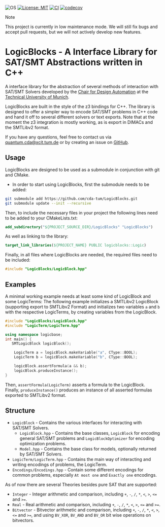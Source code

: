 ![OS](https://img.shields.io/badge/os-linux%20%7C%20macos%20%7C%20windows-blue?style=flat-square)
[![License: MIT](https://img.shields.io/badge/license-MIT-blue.svg?style=flat-square)](https://opensource.org/licenses/MIT)
[![CI](https://img.shields.io/github/actions/workflow/status/cda-tum/LogicBlocks/ci.yml?branch=main&style=flat-square&logo=github&label=c%2B%2B)](https://github.com/cda-tum/LogicBlocks/actions/workflows/ci.yml)
[![codecov](https://img.shields.io/codecov/c/github/cda-tum/LogicBlocks?style=flat-square&logo=codecov)](https://codecov.io/gh/cda-tum/LogicBlocks)

> [!NOTE]
> This project is currently in low maintenance mode. We will still fix bugs and accept pull requests, but we will not actively develop new features.

# LogicBlocks - A Interface Library for SAT/SMT Abstractions written in C++

A interface library for the abstraction of several methods of interaction with SAT/SMT Solvers developed by the [Chair for Design Automation](https://www.cda.cit.tum.de/) at the [Technical University of Munich](https://www.tum.de/).

LogicBlocks are built in the style of the z3 bindings for C++. The library is designed to offer a simpler way to encode SAT/SMT problems in C++ code and hand it off to several different solvers or text exports.
Note that at the moment the z3 integration is mostly working, as is export in DIMACs and the SMTLibv2 format.

If you have any questions, feel free to contact us via [quantum.cda@xcit.tum.de](mailto:quantum.cda@xcit.tum.de) or by creating an issue on [GitHub](https://github.com/cda-tum/LogicBlocks/issues).

## Usage

LogicBlocks are designed to be used as a submodule in conjunction with git and CMake.

- In order to start using LogicBlocks, first the submodule needs to be added:

```bash
git submodule add https://github.com/cda-tum/LogicBlocks.git
git submodule update --init --recursive
```

Then, to include the necessary files in your project the following lines need to be added to your CMakeLists.txt:

```cmake
add_subdirectory("${PROJECT_SOURCE_DIR}/LogicBlocks" "LogicBlocks")
```

As well as linking to the library:

```cmake
target_link_libraries(${PROJECT_NAME} PUBLIC logicblocks::Logic)
```

Finally, in all files where LogicBlocks are needed, the required files need to be included:

```cpp
#include "LogicBlocks/LogicBlock.hpp"
```

## Examples

A minimal working example needs at least some kind of LogicBlock and some LogicTerms:
The following example initializes a SMTLibv2 LogicBlock (supporting export to SMTLibv2 Format) and initializes two variables `a` and `b` with the respective LogicTerms, by creating variables from the LogicBlock.

```cpp
#include "LogicBlocks/LogicBlock.hpp"
#include "LogicTerm/LogicTerm.hpp"

using namespace logicbase;
int main() {
   SMTLogicBlock logicBlock();

    LogicTerm a = logicBlock.makeVariable("a", CType::BOOL);
    LogicTerm b = logicBlock.makeVariable("b", CType::BOOL);

    logicBlock.assertFormula(a && b);
    logicBlock.produceInstance();
}
```

Then, `assertFormula(LogicTerm)` asserts a formula to the LogicBlock.
Finally, `produceInstance()` produces an instance of all asserted formulas exported to SMTLibv2 format.

## Structure

- `LogicBlock` - Contains the various interfaces for interacting with SAT/SMT Solvers.
  - `LogicBlock.hpp` - Contains the base classes, `LogicBlock` for encoding general SAT/SMT problems and `LogicBlockOptimizer` for encoding optimization problems.
  - `Model.hpp` - Contains the base class for models, optionally returned by SAT/SMT Solvers.
- `LogicTerm/LogicTerm.hpp` - Contains the main way of interacting and writing encodings of problems, the LogicTerm.
- `Encodings/Encodings.hpp` - Contain some different encodings for common problems, especially `At most one` and `Exactly one` encodings.

As of now there are several Theories besides pure SAT that are supported:

- `Integer` - Integer arithmetic and comparison, including `+`, `-`, `/`, `*`, `<`, `>`, `<=` and `>=`.
- `Real` - Real arithmetic and comparison, including `+`, `-`, `/`, `*`, `<`, `>`, `<=` and `>=`.
- `Bitvector` - Bitvector arithmetic and comparison, including `+`, `-`, `/`, `*`, `<`, `>`, `<=` and `>=`, and using `BV_XOR`, `BV_AND` and `BV_OR` bit wise operations on bitvectors.

